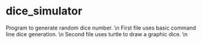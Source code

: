# dice_simulator
Program to generate random dice number. \n
First file uses basic command line dice generation. \n
Second file uses turtle to draw a graphic dice. \n
